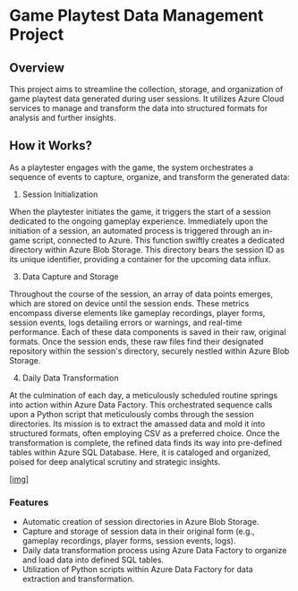 # Game Playtest Data Management Project

## Overview

This project aims to streamline the collection, storage, and organization of game playtest data generated during user sessions. It utilizes Azure Cloud services to manage and transform the data into structured formats for analysis and further insights.

## How it Works?

As a playtester engages with the game, the system orchestrates a sequence of events to capture, organize, and transform the generated data:

1. Session Initialization

When the playtester initiates the game, it triggers the start of a session dedicated to the ongoing gameplay experience. Immediately upon the initiation of a session, an automated process is triggered through an in-game script, connected to Azure. This function swiftly creates a dedicated directory within Azure Blob Storage. This directory bears the session ID as its unique identifier, providing a container for the upcoming data influx.

3. Data Capture and Storage

Throughout the course of the session, an array of data points emerges, which are stored on device until the session ends. These metrics encompass diverse elements like gameplay recordings, player forms, session events, logs detailing errors or warnings, and real-time performance. Each of these data components is saved in their raw, original formats. Once the session ends, these raw files find their designated repository within the session's directory, securely nestled within Azure Blob Storage.

4. Daily Data Transformation

At the culmination of each day, a meticulously scheduled routine springs into action within Azure Data Factory. This orchestrated sequence calls upon a Python script that meticulously combs through the session directories. Its mission is to extract the amassed data and mold it into structured formats, often employing CSV as a preferred choice. Once the transformation is complete, the refined data finds its way into pre-defined tables within Azure SQL Database. Here, it is cataloged and organized, poised for deep analytical scrutiny and strategic insights.

[[img]](https://github.com/MichalMSlusarski/Playtest-data-processing/blob/c1062aa860ce9343def93acdebcb7b638623b32d/process_simplified.png)

### Features

- Automatic creation of session directories in Azure Blob Storage.
- Capture and storage of session data in their original form (e.g., gameplay recordings, player forms, session events, logs).
- Daily data transformation process using Azure Data Factory to organize and load data into defined SQL tables.
- Utilization of Python scripts within Azure Data Factory for data extraction and transformation.

